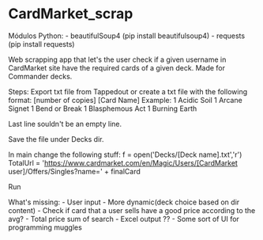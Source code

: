 # CardMarket_scrap

Módulos Python:
    - beautifulSoup4 (pip install beautifulsoup4)
    - requests (pip install requests)

Web scrapping app that let's the user check if a given username in CardMarket site have the required cards of a given deck. Made for Commander decks.

Steps:
Export txt file from Tappedout or create a txt file with the following format:
[number of copies] [Card Name]
Example:
1 Acidic Soil
1 Arcane Signet
1 Bend or Break
1 Blasphemous Act
1 Burning Earth

Last line souldn't be an empty line.

Save the file under Decks dir.

In main change the following stuff:
    f = open('Decks/[Deck name].txt','r')
    TotalUrl = 'https://www.cardmarket.com/en/Magic/Users/[CardMarket user]/Offers/Singles?name=' + finalCard

Run


What's missing:
    - User input
    - More dynamic(deck choice based on dir content)
    - Check if card that a user sells have a good price according to the avg?
    - Total price sum of search
    - Excel output ??
    - Some sort of UI for programming muggles